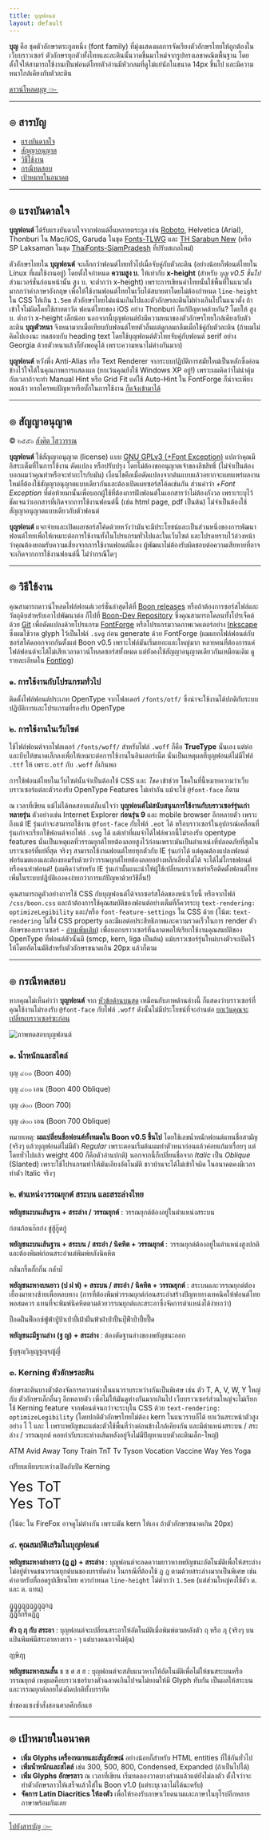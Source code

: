 ```yaml
---
title: บุญฟอนต์
layout: default
---
```


<a id="description"></a>
**บุญ** คือ ชุดตัวอักษรตระกูลหนึ่ง (font family) ที่มุ่งแสดงผลการจัดเรียงตัวอักษรไทยให้ถูกต้องในเว็บบราวเซอร์ ตัวอักษรทุกตัวทั้งไทยและละตินนั้นวาดขึ้นมาใหม่จากรูปทรงเลขาคณิตพื้นฐาน โดยตั้งใจให้สามารถใช้งานเป็นฟอนต์ไทยตัวอ่านมีหัวกลมที่ดูไม่แย่นักในขนาด 14px ขึ้นไป และมีความหนาใกล้เคียงกับตัวละติน

<p id="download"><a href="https://github.com/sungsit/boon/releases">ดาวน์โหลดบุญ &#x0E5B;</a></p>

<hr>

<a id="topic"></a>
## &#x0E4F; สารบัญ

- [แรงบันดาลใจ](#inspiration)
- [สัญญาอนุญาต](#license)
- [วิธีใช้งาน](#usage)
- [กรณีทดสอบ](#test-cases)
- [เป้าหมายในอนาคต](#milestones)

<hr>

<a id="inspiration"></a>
## &#x0E4F; แรงบันดาลใจ

**บุญฟอนต์** ได้รับแรงบันดาลใจจากฟอนต์อื่นหลายตระกูล เช่น [Roboto](http://developer.android.com/design/style/typography.html), Helvetica (Arial), Thonburi ใน Mac/iOS, Garuda ในชุด [Fonts-TLWG](http://linux.thai.net/projects/fonts-tlwg) และ [TH Sarabun New](http://www.f0nt.com/release/th-sarabun-new/) (หรือ SP Laksaman ในชุด [ThaiFonts-SiamPradesh](http://linux.thai.net/projects/thaifonts-siampradesh) ที่ปรับสเกลใหม่)

ตัวอักษรไทยใน **บุญฟอนต์** จะเล็กกว่าฟอนต์ไทยทั่วไปเมื่อจับคู่กับตัวละติน (อย่างน้อยก็ฟอนต์ไทยใน Linux ที่ผมใช้งานอยู่) โดยตั้งใจกำหนด **ความสูง บ.** ให้เท่ากับ **x-height** (สำหรับ *บุญ v0.5 ขึ้นไป* ส่วนเวอร์ชั่นก่อนหน้านั้น สูง บ. จะต่ำกว่า x-height) เพราะการเขียนคำไทยนั้นใช้พื้นที่ในแนวตั้งมากกว่าคำภาษาอังกฤษ เพื่อให้ใช้งานฟอนต์ไทยในเว็บได้สบายตาโดยไม่ต้องกำหนด `line-height` ใน CSS ให้เกิน `1.5em` ตัวอักษรไทยไม่แน่นเกินไปและตัวอักษรละตินไม่ห่างเกินไปในแนวตั้ง ถ้าเข้าใจไม่ผิดโดยใช้สายตาวัด ฟอนต์ไทยของ iOS อย่าง Thonburi ก็แก้ปัญหาคล้ายกัน? โดยให้ สูง บ. ต่ำกว่า x-height เล็กน้อย นอกจากนี้บุญฟอนต์ยังมีความหนาของตัวอักษรไทยใกล้เคียงกับตัวละติน **บุญตัวหนา** จึงหนามากเมื่อเทียบกับฟอนต์ไทยตัวอื่นแต่ดูกลมกลืมเมื่อใช้คู่กับตัวละติน (ถ้าผมไม่คิดไปเองนะ ทดสอบกับ heading text โดยใช้บุญฟอนต์ตัวไทยจับคู่กับฟอนต์ serif อย่าง Georgia ด้วยตัวหนาแล้วก็ยังพอดูได้ เพราะความหนาไม่ต่างกันมาก)

**บุญฟอนต์** หวังพึ่ง Anti-Alias หรือ Text Renderer จากระบบปฏิบัติการสมัยใหม่เป็นหลักซึ่งค่อนข้างไว้ใจได้ในคุณภาพการแสดงผล (ยกเว้นคุณยังใช้ Windows XP อยู่!) เพราะผมคิดว่าไม่น่าคุ้มกับเวลาถ้าจะทำ Manual Hint หรือ Grid Fit แค่ใช้ Auto-Hint ใน FontForge ก็น่าจะเพียงพอแล้ว หากใครพบปัญหาหรือบั๊กในการใช้งาน [ก็แจ้งเข้ามาได้](https://github.com/sungsit/boon/issues)

<hr>

<a id="license"></a>
## &#x0E4F; สัญญาอนุญาต

&copy; ๒๕๕๖ [สังศิต ไสววรรณ](http://sungsit.com/)

**บุญฟอนต์** ใช้สัญญาอนุญาต (license) แบบ [GNU GPLv3 (+Font Exception)](http://www.gnu.org/licenses/gpl.html) แปลว่าคุณมีอิสระเต็มที่ในการใช้งาน ดัดแปลง หรือปรับปรุง โดยไม่ต้องขออนุญาตเจ้าของลิขสิทธิ์ (ไม่จำเป็นต้องบอกผมว่าคุณทำหรือจะทำอะไรกับมัน) เงื่อนไขคือเมื่อดัดแปลงจากต้นแบบแล้วอยากจะเผยแพร่ผลงานใหม่ก็ต้องใช้สัญญาอนุญาตแบบเดียวกันและต้องเปิดเผยซอร์สโค้ดเช่นกัน ส่วนคำว่า *+Font Exception* ที่ต่อท้ายมานั้นเพื่อบอกผู้ใช้ที่ต้องการฝังฟอนต์ในเอกสารว่าไม่ต้องกังวล เพราะระบุไว้ชัดเจนว่าเอกสารที่เกิดจากการใช้งานฟอนต์นี้ (เช่น html page, pdf เป็นต้น) ไม่จำเป็นต้องใช้สัญญาอนุญาตแบบเดียวกับตัวฟอนต์

**บุญฟอนต์** แจกจ่ายและเปิดเผยซอร์สโค้ดด้วยหวังว่ามันจะมีประโยชน์และเป็นส่วนหนึ่งของการพัฒนาฟอนต์ไทยเพื่อให้เหมาะต่อการใช้งานทั้งในโปรแกรมทั่วไปและในเว็บไซต์ และโปรดทราบไว้ล่วงหน้าว่าคุณต้องยอมรับความเสี่ยงจากการใช้งานฟอนต์นี้เอง ผู้พัฒนาไม่ต้องรับผิดชอบต่อความเสียหายที่อาจจะเกิดจากการใช้งานฟอนต์นี้ ไม่ว่ากรณีใดๆ

<hr>

<a id="usage"></a>
## &#x0E4F; วิธีใช้งาน

คุณสามารถดาวน์โหลดไฟล์ฟอนต์เวอร์ชั่นล่าสุดได้ที่ [Boon releases](https://github.com/sungsit/boon/releases) หรือถ้าต้องการซอร์สไฟล์และวัตถุดิบสำหรับเอาไปพัฒนาต่อ ก็ไปที่ [Boon-Dev Repository](https://github.com/sungsit/boon-dev) ซึ่งคุณสามารถโคลนทั้งโปรเจ็คต์ด้วย [Git](http://git-scm.com/) เพื่อดัดแปลงด้วยโปรแกรม [FontForge](http://fontforge.org/) หรือโปรแกรมวาดภาพเวคเตอร์อย่าง [Inkscape](http://inkscape.org/) ซึ่งผมใช้วาด glyph ไว้เป็นไฟล์ `.svg` ก่อน generate ด้วย FontForge (ผมแยกไฟล์ฟอนต์กับซอร์สโค้ดออกจากกันตั้งแต่ Boon v0.5 เพราะไฟล์มันเริ่มเยอะและใหญ่มาก หลายคนที่ต้องการแค่ไฟล์ฟอนต์จะได้ไม่เสียเวลาดาวน์โหลดซอร์สทั้งหมด แต่ยังคงใช้สัญญาอนุญาตเดียวกันเหมือนเดิม ดูรายละเอียดใน [Fontlog](FONTLOG.html))
    
### ๑. การใช้งานกับโปรแกรมทั่วไป

ติดตั้งไฟล์ฟอนต์ประเภท OpenType จากโฟลเดอร์ `/fonts/otf/` ซึ่งน่าจะใช้งานได้ปกติกับระบบปฏิบัติการและโปรแกรมที่รองรับ OpenType

### ๒. การใช้งานในเว็บไซต์

ใช้ไฟล์ฟอนต์จากโฟลเดอร์ `/fonts/woff/` สำหรับไฟล์ `.woff` ก็คือ **TrueType** นั่นเอง แต่ห่อและบีบให้ขนาดเล็กลงเพื่อให้เหมาะต่อการใช้งานในอินเตอร์เน็ต นั่นเป็นเหตุผลที่บุญฟอนต์ไม่มีไฟล์ `.ttf` ให้ เพราะ`.otf` กับ `.woff` ก็เกินพอ

การใช้ฟอนต์ไทยในเว็บไซต์นั้นจำเป็นต้องใช้ CSS และ *โชค* เข้าช่วย โชคในที่นี้หมายความว่าเว็บบราวเซอร์แต่ละตัวรองรับ OpenType Features ไม่เท่ากัน แม้จะใช้ `@font-face` ก็ตาม

ณ เวลาที่เขียน แม้ไม่ได้ทดสอบแต่ก็แน่ใจว่า  **บุญฟอนต์ไม่สนับสนุนการใช้งานกับบราวเซอร์รุ่นเก่าหลายรุ่น** ตัวอย่างเช่น  Internet Explorer **ก่อนรุ่น 9** และ mobile browser อีกหลายตัว เพราะถึงแม้ IE รุ่นเก่าจะสามารถใช้งาน `@font-face` กับไฟล์ `.eot` ได้ หรือบราวเซอร์ในอุปกรณ์เคลื่อนที่รุ่นเก่าจะเรียกใช้ฟอนต์จากไฟล์ `.svg` ได้ แต่เท่าที่ผมจำได้ไฟล์พวกนี้ไม่รองรับ opentype features นั่นเป็นเหตุผลที่วรรณยุกต์ไทยต้องลอยสูงไว้ก่อนเพราะมันเป็นตำแหน่งที่ปลอดภัยที่สุดในบราวเซอร์ที่แย่ที่สุด จริงๆ สามารถใช้งานฟอนต์ไทยทุกตัวกับ IE รุ่นเก่าได้ แต่คุณต้องแปลงฟอนต์ฟอร์แมตเองและต้องยอมรับด้วยว่าวรรณยุกต์ไทยต้องลอยอย่างหลีกเลี่ยงไม่ได้  จะได้ไม่โกรธฟอนต์หรือคนทำฟอนต์! (ผมคิดว่าสำหรับ IE รุ่นเก่านั้นแนะนำให้ผู้ใช้เปลี่ยนบราวเซอร์หรือติดตั้งฟอนต์ไทยเพิ่มในระบบปฏิบัติเองคงง่ายกว่าการแก้ปัญหาด้วยวิธีอื่น!)

คุณสามารถดูตัวอย่างการใช้ CSS กับบุญฟอนต์ได้จากซอร์สโค้ดของหน้าเว็บนี้ หรือจากไฟล์ `/css/boon.css` และถ้าต้องการใช้คุณสมบัติของฟอนต์อย่างเต็มที่ก็ควรระบุ `text-rendering: optimizeLegibility` และ/หรือ `font-feature-settings` ใน CSS ด้วย (โน้ต: `text-rendering` ไม่ใช่ CSS property และมีผลต่อประสิทธิภาพและความรวดเร็วในการ render ตัวอักษรของบราวเซอร์ - [อ่านเพิ่มเติม](https://developer.mozilla.org/en-US/docs/Web/CSS/text-rendering)) เพื่อบอกบราวเซอร์ที่ฉลาดพอให้เรียกใช้งานคุณสมบัติของ OpenType ที่ฟอนต์ตัวนั้นมี (smcp, kern, liga เป็นต้น) แม้บราวเซอร์รุ่นใหม่บางตัวจะเปิดไว้ให้โดยอัตโนมัติสำหรับตัวอักษรขนาดเกิน 20px แล้วก็ตาม

<hr>
    
<a id="test-cases"></a>

## &#x0E4F; กรณีทดสอบ

หากคุณไม่เห็นคำว่า **บุญฟอนต์** จาก [หัวข้อด้านบนสุด](#title) เหมือนกับภาพด้านล่างนี้ ก็แสดงว่าบราวเซอร์ที่คุณใช้งานไม่รองรับ `@font-face` กับไฟล์ `.woff` ดังนั้นไม่มีประโยชน์ที่จะอ่านต่อ [ยกเว้นคุณจะเปลี่ยนบราวเซอร์ซะก่อน](http://browsehappy.com/)

<img src="img/boon-heading.png" alt="ภาพทดสอบบุญฟอนต์" />
    
### ๑. น้ำหนักและสไตล์

<div class="test-texts">
<p class="boon-400">บุญ ๔๐๐ (Boon 400)</p>
<p class="boon-400-oblique">บุญ ๔๐๐ เอน (Boon 400 Oblique)</p>
<p class="boon-700">บุญ ๗๐๐ (Boon 700)</p>
<p class="boon-700-oblique">บุญ ๗๐๐ เอน (Boon 700 Oblique)</p>
</div>

หมายเหตุ: **ผมเปลี่ยนชื่อฟอนต์ทั้งหมดใน Boon v0.5 ขึ้นไป** โดยใช้เลขน้ำหนักฟอนต์แทนชื่อสามัญ (จริงๆ แล้วบุญฟอนต์ไม่มีตัว *Regular* เพราะตอนเริ่มต้นผมทำตัวหนาก่อนแล้วค่อยแก้มาเรื่อยๆ แต่โดยทั่วไปแล้ว weight 400 ก็คือตัวอ่านปกติ) นอกจากนี้ก็เปลี่ยนชื่อจาก *Italic* เป็น *Oblique* (Slanted) เพราะใช้โปรแกรมทำให้มันเอียงอัตโนมัติ ชาวบ้านจะได้ไม่เข้าใจผิด ในอนาคตคงมีเวลาทำตัว Italic จริงๆ 

### ๒. ตำแหน่งวรรณยุกต์ สระบน และสระล่างไทย

**พยัญชนะบนเส้นฐาน + สระล่าง / วรรณยุกต์** : วรรณยุกต์ต้องอยู่ในตำแหน่งสระบน

<p class="test-texts">ก่อนก้อนก๊กก๋ง ขู่สู้กู๊ดกู๋</p>

**พยัญชนะบนเส้นฐาน + สระบน / สระอำ / นิคหิต + วรรณยุกต์** : วรรณยุกต์ต้องอยู่ในตำแหน่งสูงปกติและต้องพิมพ์ก่อนสระอำแต่พิมพ์หลังนิคหิต

<p class="test-texts">กลั่นกรี้ดกั๊กกึ๋น กล้ำบํ๊</p>

**พยัญชนะหางบนยาว (ป ฝ ฟ) + สระบน / สระอำ / นิคหิต + วรรณยุกต์** : สระบนและวรรณยุกต์ต้องเยื้องมาทางซ้ายเพื่อหลบหาง (การที่ต้องพิมพ์วรรณยุกต์ก่อนสระอำสร้างปัญหาทางเทคนิคให้ฟอนต์ไทยพอสมควร แทนที่จะพิมพ์นิคหิตตามด้วยวรรณยุกต์และสระอาซึ่งจัดการตำแหน่งได้ง่ายกว่า)

<p class="test-texts">ป็อดฝืนฟ็อกซ์ฟู่ฟ่าปู่ป้าเป่าปี่เฝ้าฝิ่นฟ้าฝ่าป๋าปั้นปุ๊ฟ้ำป๋ำปื๋ยปื๊ด</p>

**พยัญชนะมีฐานล่าง (ฐ ญ) + สระล่าง** : ต้องตัดฐานล่างของพยัญชนะออก

<p class="test-texts zoom-texts">ฐัญฐุญฺวิญญูฐูญุฐฺญู้ญี่</p>
    
### ๓. Kerning ตัวอักษรละติน

อักษรละตินบางตัวต้องจัดการความห่างในแนวราบระหว่างกันเป็นพิเศษ เช่น ตัว T, A, V, W, Y ใหญ่ กับ ตัวอักษรเล็กอื่นๆ อีกหลายตัว เพื่อไม่ให้มันดูห่างกันมากเกินไป เว็บบราวเซอร์ส่วนใหญ่จะไม่เรียกใช้ Kerning feature จากฟอนต์จนกว่าจะระบุใน CSS ด้วย `text-rendering: optimizeLegibility` (โดยปกติตัวอักษรไทยไม่ต้อง kern ในแนวราบก็ได้ ยกเว้นสระหน้าตัวสูงอย่าง โ ใ และ ไ เพราะพยัญชนะแต่ละตัวใช้พื้นที่ว่างค่อนข้างใกล้เคียงกัน และมีตำแหน่งสระบน / สระล่าง / วรรณยุกต์ คอยกำกับระยะห่างเส้นหลังอยู่จึงไม่มีปัญหาแบบตัวละตินเล็ก-ใหญ่)

<p class="test-texts">ATM Avid Away Tony Train TnT Tv Tyson Vocation Vaccine Way Yes Yoga</p>
    
เปรียบเทียบระหว่างเปิดกับปิด Kerning

<p class="test-texts zoom-texts">
      <span style="font-size: 2em; text-rendering: optimizeLegibility;">Yes ToT</span><br>
      <span style="font-size: 2em; text-rendering: optimizeSpeed !important;">Yes ToT</span>
</p>

(โน้ต: ใน FireFox อาจดูไม่ต่างกัน เพราะมัน kern ให้เอง ถ้าตัวอักษรขนาดเกิน 20px)

### ๔. คุณสมบัติเสริมในบุญฟอนต์

**พยัญชนะหางล่างยาว (ฎ ฏ) + สระล่าง** : บุญฟอนต์จะลดความยาวหางพยัญชนะอัตโนมัติเพื่อให้สระล่างไม่อยู่ต่ำจนชนวรรณยุกต์บนของบรรทัดล่าง ในกรณีที่ต้องใช้ ฎ ฏ ตามด้วยสระล่างมากเป็นพิเศษ เช่น คำอาหรับที่ถอดรูปเขียนไทย ควรกำหนด `line-height` ไม่ต่ำกว่า `1.5em` (แต่ส่วนใหญ่คงใช้ตัว ด. และ ต. แทน)

<p class="test-texts zoom-texts">ฏูฎุฏฺฎฺฎฏฏูฎุฏฺกฎ<br>ฏี้ฎึ๋กี้กรี๊ดฏี่ฏฺ</p>
    
**ตัว ฤ ฦ กับ สระอา** : บุญฟอนต์จะเปลี่ยนสระอาให้อัตโนมัติเมื่อพิมพ์ตามหลังตัว ฤ หรือ ฦ (จริงๆ บนแป้นพิมพ์มีสระอาหางยาว - ๅ แต่บางคนอาจไม่คุ้น)

<p class="test-texts zoom-texts">ฤาษีฦา</p>

**พยัญชนะหางบนสั้น** ช ซ ศ ส ฮ : บุญฟอนต์จะสลับแนวหางให้อัตโนมัติเพื่อไม่ให้ชนสระบนหรือวรรณยุกต์ เหตุผลคือบราวเซอร์บางตัวฉลาดเกินไปจนไม่ยอมให้มี Glyph ทับกัน เป็นผลให้สระบนและวรรณยุกต์ลอยโด่งผิดปกติทั้งบรรทัด

<p class="test-texts zoom-texts">ช่ำชองแซงซ้ำสั่งสอนศาลศึกฮักแฮ</p>

<hr>

<a id="milestones"></a>
## &#x0E4F; เป้าหมายในอนาคต

- **เพิ่ม Glyphs เครื่องหมายและสัญลักษณ์** อย่างน้อยก็สำหรับ HTML entities ที่ใช้กันทั่วไป
- **เพิ่มน้ำหนักและสไตล์** เช่น 300, 500, 800, Condensed, Expanded (ถ้าเป็นไปได้)
- **เพิ่ม Glyphs อักษรลาว** ณ เวลาที่เขียน เริ่มทดลองวาดบางส่วนแล้วแต่ยังไม่ลงตัว ตั้งใจว่าจะทำตัวอักษรลาวให้เสร็จแล้วใส่ใน Boon v1.0 (แต่ระบุเวลาไม่ได้นะครับ)
- **จัดการ Latin Diacritics ให้ลงตัว** เพื่อให้รองรับภาษาเวียดนามและภาษาในยุโรปอีกหลายภาษาพร้อมกันเลย

<hr>

<div id="end"><a href="#topic">ไปยังสารบัญ &#x0E5B;</a></div>


